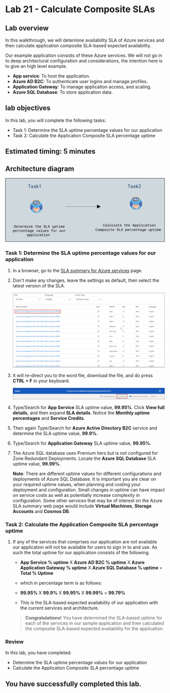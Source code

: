 # Lab 21 - Calculate Composite SLAs

## Lab overview

In this walkthrough, we will determine availability SLA of Azure services and then calculate application composite SLA-based expected availability.

Our example application consists of these Azure services. We will not go in to deep architectural configuration and considerations, the intention here is to give an high level example.

+ **App service**: To host the application.
+ **Azure AD B2C**: To authenticate user logins and manage profiles.
+ **Application Gateway**: To manage application access, and scaling. 
+ **Azure SQL Database**: To store application data. 

## lab objectives

In this lab, you will complete the following tasks:

+ Task 1: Determine the SLA uptime percentage values for our application
+ Task 2: Calculate the Application Composite SLA percentage uptime
  
## Estimated timing: 5 minutes

## Architecture diagram

![](../images/az900lab21.png)

### Task 1: Determine the SLA uptime percentage values for our application

1. In a browser, go to the [SLA summary for Azure services](https://azure.microsoft.com/en-us/support/legal/sla/summary/) page.

1. Don't make any changes, leave the settings as default, then select the latest version of the SLA.

   ![screenshot of the SLA UI.](../images/AZ-900-year.png)

1. It will re-direct you to the word file, download the file, and do press **CTRL + F** in your keyboard.

   ![screenshot of the downloading the word file.](../images/AZ-900-download.png)

1. Type/Search for **App Service** SLA uptime value, **99.95%**. Click **View full details**, and then expand **SLA details**. Notice the **Monthly uptime percentages** and **Service Credits**.

1. Then again Type/Search for **Azure Active Directory B2C** service and determine the SLA uptime value, **99.9%**. 

1. Type/Search for **Application Gateway** SLA uptime value, **99.95%**. 

1. The Azure SQL database uses Premium tiers but is not configured for Zone Redundant Deployments. Locate the **Azure SQL Database** SLA uptime value, **99.99%**. 

    **Note**: There are different uptime values for different configurations and deployments of Azure SQL Database. It is important you are clear on your required uptime values, when planning and costing your deployment and configuration. Small changes in uptime can have impact on service costs as well as potentially increase complexity in configuration. Some other services that may be of interest on the Azure SLA summary web page would include **Virtual Machines**, **Storage Accounts** and **Cosmos DB**.

### Task 2: Calculate the Application Composite SLA percentage uptime

1. If any of the services that comprises our application are not available our application will not be available for users to sign in to and use. As such the total uptime for our application consists of the following:

    - **App Service % uptime** X **Azure AD B2C % uptime** X  **Azure Application Gateway % uptime** X **Azure SQL Database % uptime** = **Total % Uptime**

    - which in percentage term is as follows:

    - **99.95%** X **99.9%** X **99.95%** X **99.99%** = **99.79%**

    - This is the SLA-based expected availability of our application with the current services and architecture.

    > **Congratulations!** You have determined the SLA-based uptime for each of the services in our sample application and then calculated the composite SLA-based expected availability for the application.

### Review
In this lab, you have completed:
- Determine the SLA uptime percentage values for our application
- Calculate the Application Composite SLA percentage uptime
  
## You have successfully completed this lab.
